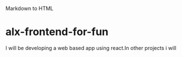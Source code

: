 Markdown to HTML
# alx-frontend-for-fun

I will be developing a web based app using react.In other projects i will
